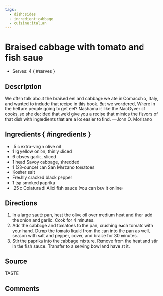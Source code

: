 ```yaml
---
tags:
  - dish:sides
  - ingredient:cabbage
  - cuisine:italian
---
```

# Braised cabbage with tomato and fish saue

- Serves: 4
{ #serves }

## Description

We often talk about the braised eel and cabbage we ate in Comacchio, Italy, and wanted to include that recipe in this book. But we wondered, Where in the hell are people going to get eel? Mashama is like the MacGyver of cooks, so she decided that we’d give you a recipe that mimics the flavors of that dish with ingredients that are a lot easier to find. —John O. Morisano

## Ingredients { #ingredients }

- .5 c extra-virgin olive oil
- 1 lg yellow onion, thinly sliced
- 6 cloves garlic, sliced
- 1 head Savoy cabbage, shredded
- 1 (28-ounce) can San Marzano tomatoes
- Kosher salt
- Freshly cracked black pepper
- 1 tsp smoked paprika
- .25 c Colatura di Alici fish sauce (you can buy it online)

## Directions

1. In a large sauté pan, heat the olive oil over medium heat and then add the onion and garlic. Cook for 4 minutes.
2. Add the cabbage and tomatoes to the pan, crushing each tomato with your hand. Dump the tomato liquid from the can into the pan as well, season with salt and pepper, cover, and braise for 30 minutes.
3. Stir the paprika into the cabbage mixture. Remove from the heat and stir in the fish sauce. Transfer to a serving bowl and have at it.

## Source

[TASTE](https://www.tastecooking.com/recipes/braised-cabbage-with-tomato-and-sauce/)

## Comments
